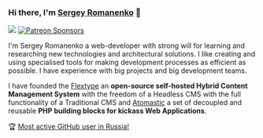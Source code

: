 ### Hi there, I'm <a href="https://github.com/Awilum">Sergey Romanenko</a> 👋


<a href="https://twitter.com/AwilumIT"><img src="https://img.shields.io/twitter/follow/AwilumIT?style=for-the-badge&logo=twitter"></a>
<a href="https://www.patreon.com/awilum"><img alt="Patreon Sponsors" src="https://img.shields.io/static/v1?label=Sponsor&message=%E2%9D%A4&logo=Patreon&style=for-the-badge"></a>

I'm Sergey Romanenko a web-developer with strong will for learning and researching new technologies and architectural solutions. I like creating and using specialised tools for making development processes as efficient as possible. I have experience with big projects and big development teams.

I have founded the [Flextype](https://github.com/flextype) an **open-source self-hosted Hybrid Content Management System** with the freedom of a Headless CMS with the full functionality of a Traditional CMS and [Atomastic](https://github.com/atomastic) a set of decoupled and reusable **PHP building blocks for kickass Web Applications**.

🏆 [Most active GitHub user in Russia!](https://commits.top/russia.html)
